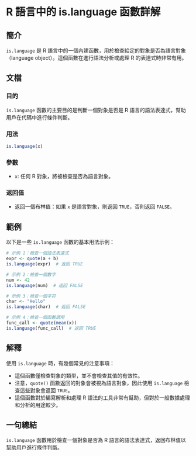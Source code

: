<!--
Meta Description: # R 語言中的 is.language 函數詳解 ## 簡介 `is.language` 是 R 語言中的一個內建函數，用於檢查給定的對象是否為語言對象（language object）。這個函數在進行語法分析或處理 R 的表達式時非常有用。 ## 文檔 ### 目的 `is.language` ...
Meta Keywords: language, true, false, quote, 語言的語法表達式
-->

# R 語言中的 is.language 函數詳解

## 簡介
`is.language` 是 R 語言中的一個內建函數，用於檢查給定的對象是否為語言對象（language object）。這個函數在進行語法分析或處理 R 的表達式時非常有用。

## 文檔
### 目的
`is.language` 函數的主要目的是判斷一個對象是否是 R 語言的語法表達式，幫助用戶在代碼中進行條件判斷。

### 用法
```R
is.language(x)
```

### 參數
- `x`: 任何 R 對象，將被檢查是否為語言對象。

### 返回值
- 返回一個布林值：如果 `x` 是語言對象，則返回 `TRUE`，否則返回 `FALSE`。

## 範例
以下是一些 `is.language` 函數的基本用法示例：

```R
# 示例 1：檢查一個語法表達式
expr <- quote(a + b)
is.language(expr)  # 返回 TRUE

# 示例 2：檢查一個數字
num <- 42
is.language(num)  # 返回 FALSE

# 示例 3：檢查一個字符
char <- "Hello"
is.language(char)  # 返回 FALSE

# 示例 4：檢查一個函數調用
func_call <- quote(mean(x))
is.language(func_call)  # 返回 TRUE
```

## 解釋
使用 `is.language` 時，有幾個常見的注意事項：
- 這個函數僅檢查對象的類型，並不會檢查其值的有效性。
- 注意，`quote()` 函數返回的對象會被視為語言對象，因此使用 `is.language` 檢查這些對象會返回 `TRUE`。
- 這個函數對於編寫解析和處理 R 語法的工具非常有幫助，但對於一般數據處理和分析的用途較少。

## 一句總結
`is.language` 函數用於檢查一個對象是否為 R 語言的語法表達式，返回布林值以幫助用戶進行條件判斷。